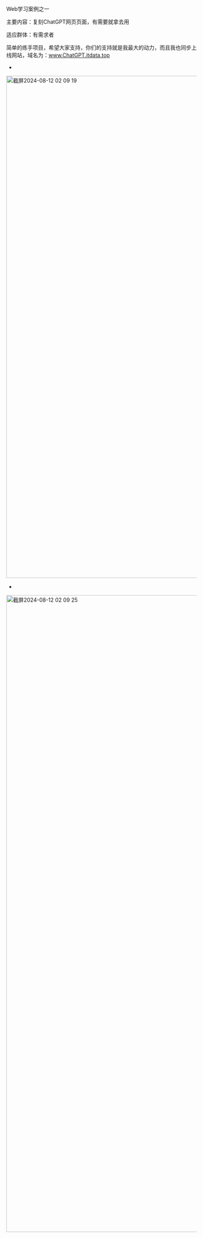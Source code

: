 Web学习案例之一

主要内容：复刻ChatGPT网页页面，有需要就拿去用

适应群体：有需求者

简单的练手项目，希望大家支持，你们的支持就是我最大的动力，而且我也同步上线网站，域名为：www.ChatGPT.itdata.top

-

<img width="1325" alt="截屏2024-08-12 02 09 19" src="https://github.com/user-attachments/assets/32f43624-71e8-4162-949f-1c7e846decfd">

-

<img width="1680" alt="截屏2024-08-12 02 09 25" src="https://github.com/user-attachments/assets/9434d21b-0802-4571-a648-2cb8165d8ec8">
